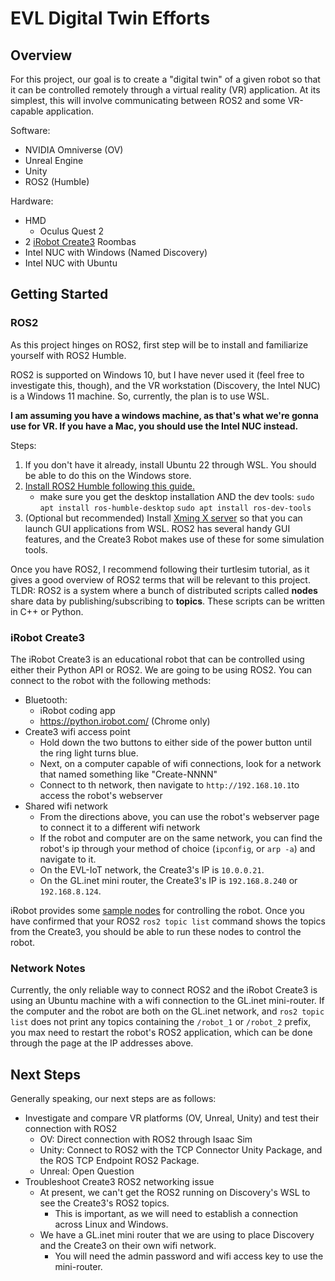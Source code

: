 # EVL Digital Twin Efforts

## Overview

For this project, our goal is to create a "digital twin" of a given robot so that it can be controlled remotely through a virtual reality (VR) application. At its simplest, this will involve communicating between ROS2 and some VR-capable application.

Software:
* NVIDIA Omniverse (OV)
* Unreal Engine
* Unity
* ROS2 (Humble)

Hardware:
* HMD
    * Oculus Quest 2
* 2 [iRobot Create3](https://iroboteducation.github.io/create3_docs/) Roombas
* Intel NUC with Windows (Named Discovery)
* Intel NUC with Ubuntu

## Getting Started

### ROS2

As this project hinges on ROS2, first step will be to install and familiarize yourself with ROS2 Humble. 

ROS2 is supported on Windows 10, but I have never used it (feel free to investigate this, though), and the VR workstation (Discovery, the Intel NUC) is a Windows 11 machine. So, currently, the plan is to use WSL. 

**I am assuming you have a windows machine, as that's what we're gonna use for VR. If you have a Mac, you should use the Intel NUC instead.**

Steps:
1. If you don't have it already, install Ubuntu 22 through WSL. You should be able to do this on the Windows store.
2. [Install ROS2 Humble following this guide.](https://docs.ros.org/en/humble/Installation/Ubuntu-Install-Debians.html) 
    * make sure you get the desktop installation AND the dev tools:
            `sudo apt install ros-humble-desktop`
            `sudo apt install ros-dev-tools`
3. (Optional but recommended) Install [Xming X server](http://www.straightrunning.com/XmingNotes/) so that you can launch GUI applications from WSL. ROS2 has several handy GUI features, and the Create3 Robot makes use of these for some simulation tools. 

Once you have ROS2, I recommend following their turtlesim tutorial, as it gives a good overview of ROS2 terms that will be relevant to this project. TLDR: ROS2 is a system where a bunch of distributed scripts called **nodes** share data by publishing/subscribing to **topics**. These scripts can be written in C++ or Python.

### iRobot Create3

The iRobot Create3 is an educational robot that can be controlled using either their Python API or ROS2. We are going to be using ROS2. You can connect to the robot with the following methods:
* Bluetooth:
    * iRobot coding app 
    * https://python.irobot.com/ (Chrome only)
* Create3 wifi access point
    * Hold down the two buttons to either side of the power button until the ring light turns blue. 
    * Next, on a computer capable of wifi connections, look for a network that named something like "Create-NNNN"
    * Connect to th network, then navigate to `http://192.168.10.1`to access the robot's webserver
* Shared wifi network
    * From the directions above, you can use the robot's webserver page to connect it to a different wifi network
    * If the robot and computer are on the same network, you can find the robot's ip through your method of choice (`ipconfig`, or `arp -a`) and navigate to it. 
    * On the EVL-IoT network, the Create3's IP is `10.0.0.21`.
    * On the GL.inet mini router, the Create3's IP is `192.168.8.240` or `192.168.8.124`.

iRobot provides some [sample nodes](https://github.com/iRobotEducation/create3_examples/tree/humble) for controlling the robot. Once you have confirmed that your ROS2 `ros2 topic list`  command shows the topics from the Create3, you should be able to run these nodes to control the robot. 
 
### Network Notes

Currently, the only reliable way to connect ROS2 and the iRobot Create3 is using an Ubuntu machine with a wifi connection to the GL.inet mini-router. If the computer and the robot are both on the GL.inet network, and `ros2 topic list` does not print any topics containing the `/robot_1` or `/robot_2` prefix, you max need to restart the robot's ROS2 application, which can be done through the page at the IP addresses above. 

## Next Steps

Generally speaking, our next steps are as follows:
* Investigate and compare VR platforms (OV, Unreal, Unity) and test their connection with ROS2
    * OV: Direct connection with ROS2 through Isaac Sim
    * Unity: Connect to ROS2 with the TCP Connector Unity Package, and the ROS TCP Endpoint ROS2 Package. 
    * Unreal: Open Question
* Troubleshoot Create3 ROS2 networking issue
    * At present, we can't get the ROS2 running on Discovery's WSL to see the Create3's ROS2 topics.
       * This is important, as we will need to establish a connection across Linux and Windows.     
    * We have a GL.inet mini router that we are using to place Discovery and the Create3 on their own wifi network.
        * You will need the admin password and wifi access key to use the mini-router. 
    
